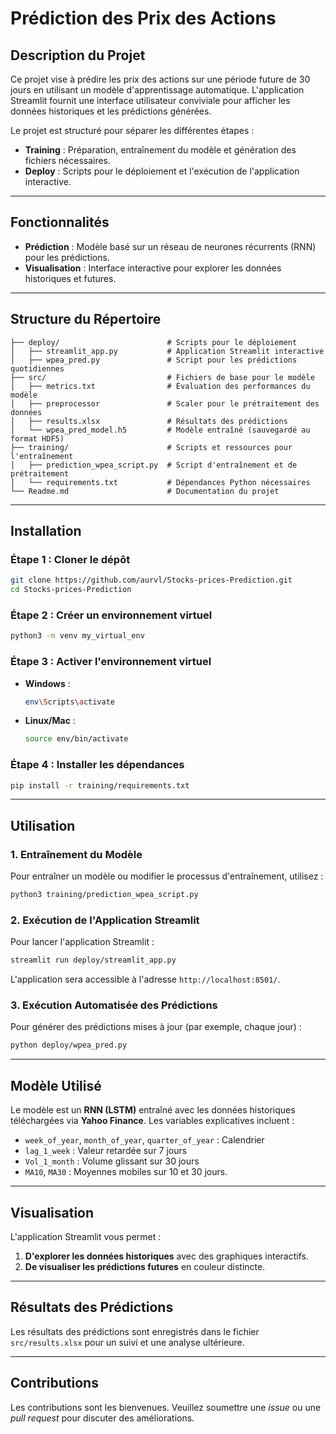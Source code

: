 # Prédiction des Prix des Actions

## Description du Projet

Ce projet vise à prédire les prix des actions sur une période future de 30 jours en utilisant un modèle d'apprentissage automatique. L'application Streamlit fournit une interface utilisateur conviviale pour afficher les données historiques et les prédictions générées.

Le projet est structuré pour séparer les différentes étapes :
- **Training** : Préparation, entraînement du modèle et génération des fichiers nécessaires.
- **Deploy** : Scripts pour le déploiement et l'exécution de l'application interactive.

---

## Fonctionnalités

- **Prédiction** : Modèle basé sur un réseau de neurones récurrents (RNN) pour les prédictions.
- **Visualisation** : Interface interactive pour explorer les données historiques et futures.

---

## Structure du Répertoire

```
├── deploy/                        # Scripts pour le déploiement
│   ├── streamlit_app.py           # Application Streamlit interactive
│   ├── wpea_pred.py               # Script pour les prédictions quotidiennes
├── src/                           # Fichiers de base pour le modèle
│   ├── metrics.txt                # Évaluation des performances du modèle
│   ├── preprocessor               # Scaler pour le prétraitement des données
│   ├── results.xlsx               # Résultats des prédictions
│   └── wpea_pred_model.h5         # Modèle entraîné (sauvegardé au format HDF5)
├── training/                      # Scripts et ressources pour l'entraînement
│   ├── prediction_wpea_script.py  # Script d'entraînement et de prétraitement
│   └── requirements.txt           # Dépendances Python nécessaires
└── Readme.md                      # Documentation du projet
```

---

## Installation

### Étape 1 : Cloner le dépôt
```bash
git clone https://github.com/aurvl/Stocks-prices-Prediction.git
cd Stocks-prices-Prediction
```

### Étape 2 : Créer un environnement virtuel
```bash
python3 -m venv my_virtual_env
```

### Étape 3 : Activer l'environnement virtuel
- **Windows** :
  ```bash
  env\Scripts\activate
  ```
- **Linux/Mac** :
  ```bash
  source env/bin/activate
  ```

### Étape 4 : Installer les dépendances
```bash
pip install -r training/requirements.txt
```

---

## Utilisation

### 1. Entraînement du Modèle
Pour entraîner un modèle ou modifier le processus d'entraînement, utilisez :
```bash
python3 training/prediction_wpea_script.py
```

### 2. Exécution de l'Application Streamlit
Pour lancer l'application Streamlit :
```bash
streamlit run deploy/streamlit_app.py
```
L'application sera accessible à l'adresse `http://localhost:8501/`.

### 3. Exécution Automatisée des Prédictions
Pour générer des prédictions mises à jour (par exemple, chaque jour) :
```bash
python deploy/wpea_pred.py
```

---

## Modèle Utilisé

Le modèle est un **RNN (LSTM)** entraîné avec les données historiques téléchargées via **Yahoo Finance**. Les variables explicatives incluent :
- `week_of_year`, `month_of_year`, `quarter_of_year` : Calendrier
- `lag_1_week` : Valeur retardée sur 7 jours
- `Vol_1_month` : Volume glissant sur 30 jours
- `MA10`, `MA30` : Moyennes mobiles sur 10 et 30 jours.

---

## Visualisation

L'application Streamlit vous permet :
1. **D'explorer les données historiques** avec des graphiques interactifs.
2. **De visualiser les prédictions futures** en couleur distincte.

---

## Résultats des Prédictions

Les résultats des prédictions sont enregistrés dans le fichier `src/results.xlsx` pour un suivi et une analyse ultérieure.

---

## Contributions

Les contributions sont les bienvenues. Veuillez soumettre une *issue* ou une *pull request* pour discuter des améliorations.